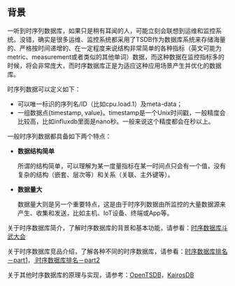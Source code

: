 ## 背景

一听到时序列数据库，如果只是稍有耳闻的人，可能立刻会联想到运维和监控系统。没错，确实是很多运维、监控系统都采用了TSDB作为数据库系统来存储海量的、严格按时间递增的、在一定程度来说结构非常简单的各种指标（英文可能为metric、measurement或者类似的其他单词）数据，而这种数据在监控指标多的时候，将会非常庞大，而时序数据库正是为适应这种应用场景产生并优化的数据库。

时序列数据可以定义如下：

* 可以唯一标识的序列名/ID（比如cpu.load.1）及meta-data；
* 一组数据点{timestamp, value}。timestamp是一个Unix时间戳，一般精度会比较高，比如influxdb里面是nano秒。一般来说这个精度都会在秒以上。

一般时序列数据都具备如下两个特点：

* **数据结构简单**

  所谓的结构简单，可以理解为某一度量指标在某一时间点只会有一个值，没有复杂的结构（嵌套、层次等）和关系（关联、主外键等）。

* **数据量大**

  数据量大则是另一个重要特点，这是由于时序列数据由所监控的大量数据源来产生、收集和发送，比如主机、IoT设备、终端或App等。

关于时序数据库简介，了解时序数据库的背景和基本功能，请参看：[时序数据库斗武大会](http://liubin.org/blog/2016/02/18/tsdb-intro/)

关于时序数据库竞品介绍，了解各种不同的时序数据库，请参看：[时序数据库排名－part1](http://liubin.org/blog/2016/02/25/tsdb-list-part-1/)，[ 时序数据库排名－part2](http://liubin.org/blog/2016/03/01/tsdb-list-part-2/)

关于其他时序数据库的原理与实现，请参考：[OpenTSDB](http://liubin.org/blog/2016/03/05/tsdb-opentsdb/)，[KairosDB](http://liubin.org/blog/2016/03/12/tsdb-kairosdb/)


